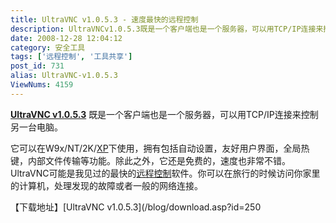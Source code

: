 ```yaml
---
title: UltraVNC v1.0.5.3 - 速度最快的远程控制
description: UltraVNCv1.0.5.3既是一个客户端也是一个服务器，可以用TCP/IP连接来控制另一台电脑。它可以在W9x/NT/2K/XP下使用，拥有包括自动设置，友好用户界面，全局热键，内部文件传输等功能。除此之外，它还是免费的，速度也非常不错。UltraVNC可能是我见过的最快的远程控制软件。你可以在旅行的时候访问你家里的计算机，处理发现的故障或者一般的网络连接。
date: 2008-12-28 12:04:12
category: 安全工具
tags: ['远程控制', '工具共享']
post_id: 731
alias: UltraVNC-v1.0.5.3
ViewNums: 4159
---
```


**[UltraVNC v1.0.5.3](/blog/ultravnc-v1053)** 既是一个客户端也是一个服务器，可以用TCP/IP连接来控制另一台电脑。

它可以在W9x/NT/2K/[XP](/blog/deepin-ghost-xp-sp3-v90-iso)下使用，拥有包括自动设置，友好用户界面，全局热键，内部文件传输等功能。除此之外，它还是免费的，速度也非常不错。UltraVNC可能是我见过的最快的[远程控制](/tags/%E8%BF%9C%E7%A8%8B%E6%8E%A7%E5%88%B6)软件。你可以在旅行的时候访问你家里的计算机，处理发现的故障或者一般的网络连接。

【下载地址】[UltraVNC v1.0.5.3](/blog/download.asp?id=250

